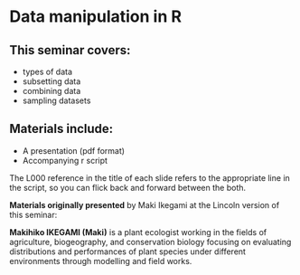 # Data manipulation in R

## This seminar covers: 

* types of data
* subsetting data
* combining data
* sampling datasets

## Materials include:

* A presentation (pdf format) 
* Accompanying r script

The L000 reference in the title of each slide refers to the appropriate line in the script, so you can flick back and forward between the both.

__Materials originally presented__ by Maki Ikegami at the Lincoln version of this seminar:

__Makihiko IKEGAMI (Maki)__ is a plant ecologist working in the fields of agriculture, biogeography, and conservation biology focusing on evaluating distributions and performances of plant species under different environments through modelling and field works.
 